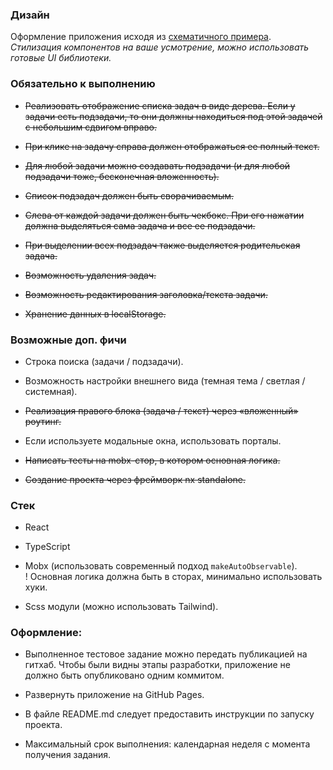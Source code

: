 ### Дизайн

Оформление приложения исходя из [схематичного примера](https://www.figma.com/file/9ptzO19xMujbgo0YVG6KTB/%D1%82%D0%B5%D1%81%D1%82?type=design&node-id=0-1&t=SQIDI8pmIiJsGxfe-0).  
_Стилизация компонентов на ваше усмотрение, можно использовать готовые UI библиотеки._

### Обязательно к выполнению

- ~~Реализовать отображение списка задач в виде дерева. Если у задачи есть подзадачи, то они должны находиться под этой задачей с небольшим сдвигом вправо.~~

- ~~При клике на задачу справа должен отображаться ее полный текст.~~
- ~~Для любой задачи можно создавать подзадачи (и для любой подзадачи тоже, бесконечная вложенность).~~
- ~~Список подзадач должен быть сворачиваемым.~~
- ~~Слева от каждой задачи должен быть чекбокс. При его нажатии должна выделяться сама задача и все ее подзадачи.~~
- ~~При выделении всех подзадач также выделяется родительская задача.~~
- ~~Возможность удаления задач.~~
- ~~Возможность редактирования заголовка/текста задачи.~~
- ~~Хранение данных в localStorage.~~

### Возможные доп. фичи

- Строка поиска (задачи / подзадачи).

- Возможность настройки внешнего вида (темная тема / светлая / системная).
- ~~Реализация правого блока (задача / текст) через «вложенный» роутинг.~~
- Если используете модальные окна, использовать порталы.
- ~~Написать тесты на mobx-стор, в котором основная логика.~~
- ~~Создание проекта через фреймворк nx standalone.~~

### Стек

- React

- TypeScript
- Mobx (использовать современный подход `makeAutoObservable`).  
  ! Основная логика должна быть в сторах, минимально использовать хуки.
- Scss модули (можно использовать Tailwind).

### Оформление:

- Выполненное тестовое задание можно передать публикацией на гитхаб. Чтобы были видны этапы разработки, приложение не должно быть опубликовано одним коммитом.

- Развернуть приложение на GitHub Pages.
- В файле README.md следует предоставить инструкции по запуску проекта.
- Максимальный срок выполнения: календарная неделя с момента получения задания.
